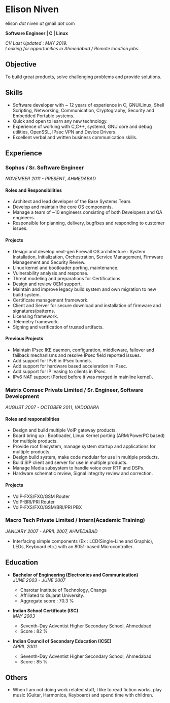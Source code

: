 # Elison Niven
elison _dot_ niven _at_ gmail _dot_ com

**Software Engineer | C | Linux**

_CV Last Updated : MAY 2019.\
Looking for opportunities in Ahmedabad / Remote location jobs._

## Objective
To build great products, solve challenging problems and provide solutions.

## Skills
* Software developer with ~ 12 years of experience in C, GNU/Linux, Shell Scripting, Networking, Communication, Cryptography, Security and Embedded Portable systems.
* Quick and open to learn any new technology.
* Experience of working with C,C++, systemd, GNU core and debug utilities, OpenSSL, IPsec VPN and Device Drivers.
* Excellent verbal and written business communication skills.

## Experience

### **Sophos** / Sr. Software Engineer
_NOVEMBER 2011 - PRESENT, AHMEDABAD_

#### Roles and Responsibilities
* Architect and lead developer of the Base Systems Team.
* Develop and maintain the core OS components.
* Manage a team of ~10 engineers consisting of both Developers and QA engineers.
* Responsible for planning, delivery, bugfixes and responding to customer issues.

#### Projects
* Design and develop next-gen Firewall OS architecture : System Installation, Initialization, Orchestration, Service Management, Firmware Management and Security Review.
* Linux kernel and bootloader porting, maintenance.
* Vulnerability analysis and response.
* Threat modeling and preparations for Certifications.
* Design and review OEM support.
* Maintain and improve legacy build system and own migration to new build system.
* Certificate management framework.
* Client and Server for secure download and installation of firmware and signatures/patterns.
* Licensing framework.
* Telemetry framework.
* Signing and verification of trusted artifacts.

#### Previous Projects
* Maintain IPsec IKE daemon, configuration, middleware, failover and failback mechanisms and resolve IPsec field reported issues.
* Add support for IPv6 in IPsec tunnels.
* Add support for hardware based acceleration in IPsec.
* Add support for IP leasing to clients in IPsec.
* IPv6 NAT support (Ported before it was merged in mainline kernel).

### **Matrix Comsec Private Limited** / Sr. Engineer, Software Development
_AUGUST 2007 - OCTOBER 2011, VADODARA_

#### Roles and responsiblities
* Design and build multiple VoIP gateway products.
* Board bring up :  Bootloader, Linux Kernel porting (ARM/PowerPC based) for multiple products.
* Provide root filesystem, manage system startup and applications for multiple products.
* Design build system, make code modular for use in multiple products.
* Build SIP client and server for use in multiple products.
* Manage Media subsystem to handle voice over RTP and DSPs.
* Hardware schematic review, Signal integrity review and correction.

#### Projects
* VoIP-FXS/FXO/GSM Router
* VoIP-BRI/PRI Router
* VoIP-FXS/FXO/GSM/BRI/PRI PBX

### **Macro Tech Private Limited** / Intern(Academic Training)
_JANUARY 2007 - APRIL 2007, AHMEDABAD_

* Interfacing simple components (Ex : LCD(Single-Line and Graphic), LEDs, Keyboard etc.) with an 8051-based Microcontroller.

## Education

* **Bachelor of Engineering (Electronics and Communication)**\
_JUNE 2003 - JUNE 2007_ 
	* Charotar Institute of Technology, Changa
	* Affiliated to Gujarat University.
	* Aggregate score : 70.3 %

* **Indian School Certificate (ISC)**\
_MAY 2003_
	* Seventh-Day Adventist Higher Secondary School, Ahmedabad
	* Score : 82 %

* **Indian Council of Secondary Education (ICSE)**\
_APRIL 2001_
	* Seventh-Day Adventist Higher Secondary School, Ahmedabad
	* Score : 85 %

## Others

* When I am not doing work related stuff, I like to read fiction works, play music (Guitar, Harmonica, Keyboard) and spend time with children.

